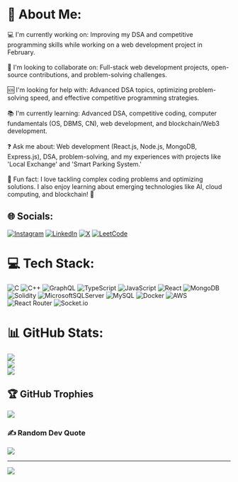 # 💫 About Me:
💻 I'm currently working on: Improving my DSA and competitive programming skills while working on a web development project in February.<br><br>🤝 I'm looking to collaborate on: Full-stack web development projects, open-source contributions, and problem-solving challenges.<br><br>🆘 I'm looking for help with: Advanced DSA topics, optimizing problem-solving speed, and effective competitive programming strategies.<br><br>📚 I'm currently learning: Advanced DSA, competitive coding, computer fundamentals (OS, DBMS, CN), web development, and blockchain/Web3 development.<br><br>❓ Ask me about: Web development (React.js, Node.js, MongoDB, Express.js), DSA, problem-solving, and my experiences with projects like 'Local Exchange' and 'Smart Parking System.'<br><br>🎉 Fun fact: I love tackling complex coding problems and optimizing solutions. I also enjoy learning about emerging technologies like AI, cloud computing, and blockchain! 🚀


## 🌐 Socials:
[![Instagram](https://img.shields.io/badge/Instagram-%23E4405F.svg?logo=Instagram&logoColor=white)](https://instagram.com/raghavgau7) [![LinkedIn](https://img.shields.io/badge/LinkedIn-%230077B5.svg?logo=linkedin&logoColor=white)](https://linkedin.com/in/pranav-gaur-168522252) [![X](https://img.shields.io/badge/X-black.svg?logo=X&logoColor=white)](https://x.com/PranavGaur04) [![LeetCode](https://img.shields.io/badge/LeetCode-orange.svg?logo=leetcode&logoColor=white)](https://leetcode.com/u/pranav2634)

# 💻 Tech Stack:
![C](https://img.shields.io/badge/c-%2300599C.svg?style=for-the-badge&logo=c&logoColor=white) ![C++](https://img.shields.io/badge/c++-%2300599C.svg?style=for-the-badge&logo=c%2B%2B&logoColor=white) ![GraphQL](https://img.shields.io/badge/-GraphQL-E10098?style=for-the-badge&logo=graphql&logoColor=white) ![TypeScript](https://img.shields.io/badge/typescript-%23007ACC.svg?style=for-the-badge&logo=typescript&logoColor=white) ![JavaScript](https://img.shields.io/badge/javascript-%23323330.svg?style=for-the-badge&logo=javascript&logoColor=%23F7DF1E) ![React](https://img.shields.io/badge/react-%2320232a.svg?style=for-the-badge&logo=react&logoColor=%2361DAFB) ![MongoDB](https://img.shields.io/badge/MongoDB-%234ea94b.svg?style=for-the-badge&logo=mongodb&logoColor=white) ![Solidity](https://img.shields.io/badge/Solidity-%23363636.svg?style=for-the-badge&logo=solidity&logoColor=white) ![MicrosoftSQLServer](https://img.shields.io/badge/Microsoft%20SQL%20Server-CC2927?style=for-the-badge&logo=microsoft%20sql%20server&logoColor=white) ![MySQL](https://img.shields.io/badge/mysql-4479A1.svg?style=for-the-badge&logo=mysql&logoColor=white) ![Docker](https://img.shields.io/badge/docker-%230db7ed.svg?style=for-the-badge&logo=docker&logoColor=white) ![AWS](https://img.shields.io/badge/AWS-%23FF9900.svg?style=for-the-badge&logo=amazon-aws&logoColor=white) ![React Router](https://img.shields.io/badge/React_Router-CA4245?style=for-the-badge&logo=react-router&logoColor=white) ![Socket.io](https://img.shields.io/badge/Socket.io-black?style=for-the-badge&logo=socket.io&badgeColor=010101)
# 📊 GitHub Stats:
![](https://github-readme-stats.vercel.app/api?username=PranavGaur7&theme=dark&hide_border=false&include_all_commits=false&count_private=false)<br/>
![](https://github-readme-streak-stats.herokuapp.com/?user=PranavGaur7&theme=dark&hide_border=false)<br/>
![](https://github-readme-stats.vercel.app/api/top-langs/?username=PranavGaur7&theme=dark&hide_border=false&include_all_commits=false&count_private=false&layout=compact)

## 🏆 GitHub Trophies
![](https://github-profile-trophy.vercel.app/?username=PranavGaur7&theme=radical&no-frame=false&no-bg=true&margin-w=4)

### ✍️ Random Dev Quote
![](https://quotes-github-readme.vercel.app/api?type=horizontal&theme=radical)

---
[![](https://visitcount.itsvg.in/api?id=PranavGaur7&icon=0&color=0)](https://visitcount.itsvg.in)

<!-- Proudly created with GPRM ( https://gprm.itsvg.in ) -->
